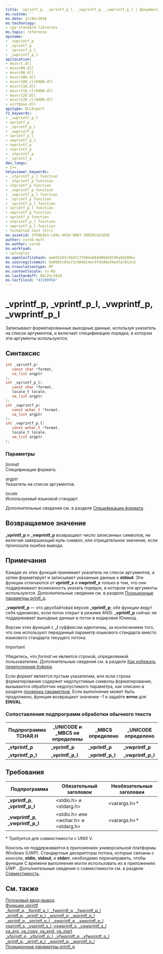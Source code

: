 ```yaml
---
title: _vprintf_p, _vprintf_p_l, _vwprintf_p, _vwprintf_p_l | Документы Майкрософт
ms.custom: ''
ms.date: 11/04/2016
ms.technology:
- cpp-standard-libraries
ms.topic: reference
apiname:
- _vwprintf_p
- _vprintf_p
- _vprintf_p_l
- _vwprintf_p_l
apilocation:
- msvcrt.dll
- msvcr80.dll
- msvcr90.dll
- msvcr100.dll
- msvcr100_clr0400.dll
- msvcr110.dll
- msvcr110_clr0400.dll
- msvcr120.dll
- msvcr120_clr0400.dll
- ucrtbase.dll
apitype: DLLExport
f1_keywords:
- _vwprintf_p_l
- vprintf_p
- _vprintf_p_l
- _vwprintf_p
- vprintf_p_l
- vwprintf_p_l
- vwprintf_p
- vtprintf_p
- _vtprintf_p
- _vprintf_p
dev_langs:
- C++
helpviewer_keywords:
- _vtprintf_p_l function
- _vtprintf_p function
- vtprintf_p function
- _vwprintf_p function
- _vwprintf_p_l function
- _vprintf_p function
- _vprintf_p_l function
- vprintf_p_l function
- vwprintf_p function
- vprintf_p function
- vtprintf_p_l function
- vwprintf_p_l function
- formatted text [C++]
ms.assetid: 3f99bde3-c891-493d-908f-30559c421058
author: corob-msft
ms.author: corob
ms.workload:
- cplusplus
ms.openlocfilehash: eeb03183c94d11ff884a864d004b87d9a9d206bc
ms.sourcegitcommit: 9a0905c03a73c904014ec9fd3d6e59e4fa7813cd
ms.translationtype: MT
ms.contentlocale: ru-RU
ms.lasthandoff: 08/29/2018
ms.locfileid: "43199956"
---
```

# <a name="vprintfp-vprintfpl-vwprintfp-vwprintfpl"></a>_vprintf_p, _vprintf_p_l, _vwprintf_p, _vwprintf_p_l

Записывают форматированные выходные данные, используя указатель на список аргументов, и включает спецификацию порядка, в котором эти аргументы используются.

## <a name="syntax"></a>Синтаксис

```C
int _vprintf_p(
   const char *format,
   va_list argptr
);
int _vprintf_p_l(
   const char *format,
   locale_t locale,
   va_list argptr
);
int _vwprintf_p(
   const wchar_t *format,
   va_list argptr
);
int _vwprintf_p_l(
   const wchar_t *format,
   locale_t locale,
   va_list argptr
);
```

### <a name="parameters"></a>Параметры

*format*<br/>
Спецификация формата.

*argptr*<br/>
Указатель на список аргументов.

*locale*<br/>
Используемый языковой стандарт.

Дополнительные сведения см. в разделе [Спецификации формата](../../c-runtime-library/format-specification-syntax-printf-and-wprintf-functions.md).

## <a name="return-value"></a>Возвращаемое значение

**_vprintf_p** и **_vwprintf_p** возвращают число записанных символов, не включая завершающий нуль-символ, или отрицательное значение, если произошла ошибка вывода.

## <a name="remarks"></a>Примечания

Каждая из этих функций принимает указатель на список аргументов, а затем форматирует и записывает указанные данные к **stdout**. Эти функции отличаются от **vprintf_s** и **vwprintf_s** только в том, что они поддерживают возможность указать порядок, в котором эти аргументы используются. Дополнительные сведения см. в разделе [Позиционные параметры printf_p](../../c-runtime-library/printf-p-positional-parameters.md).

**_vwprintf_p** — это двухбайтовая версия **_vprintf_p**; обе функции ведут себя одинаково, если поток открыт в режиме ANSI. **_vprintf_p** сейчас не поддерживает выходные данные в поток в кодировке Юникод.

Версии этих функций с **_l** суффиксом идентичны, за исключением того, что они используют переданный параметр языкового стандарта вместо языкового стандарта текущего потока.

> [!IMPORTANT]
> Убедитесь, что *format* не является строкой, определяемой пользователем. Дополнительные сведения см. в разделе [Как избежать переполнения буфера](/windows/desktop/SecBP/avoiding-buffer-overruns).

Если *формат* является пустым указателем, или если строка форматирования содержит недопустимые символы форматирования, вызывается обработчик недопустимого параметра, как описано в разделе [проверка параметров](../../c-runtime-library/parameter-validation.md). Если выполнение может быть продолжено, функции возвращают значение -1 и задайте **errno** для **EINVAL**.

### <a name="generic-text-routine-mappings"></a>Сопоставления подпрограмм обработки обычного текста

|Подпрограмма TCHAR.H|_UNICODE и _MBCS не определены|_MBCS определено|_UNICODE определено|
|---------------------|------------------------------------|--------------------|-----------------------|
|**_vtprintf_p**|**_vprintf_p**|**_vprintf_p**|**_vwprintf_p**|
|**_vtprintf_p_l**|**_vprintf_p_l**|**_vprintf_p_l**|**_vwprintf_p_l**|

## <a name="requirements"></a>Требования

|Подпрограмма|Обязательный заголовок|Необязательные заголовки|
|-------------|---------------------|----------------------|
|**_vprintf_p**, **_vprintf_p_l**|\<stdio.h> и \<stdarg.h>|\<varargs.h>*|
|**_vwprintf_p**, **_vwprintf_p_l**|\<stdio.h> или \<wchar.h> и \<stdarg.h>|\<varargs.h>*|

\* Требуется для совместимости с UNIX V.

Консоль не поддерживается в приложениях универсальной платформы Windows (UWP). Стандартные дескрипторы потока, которые связаны с консоли, **stdin**, **stdout**, и **stderr**, необходимо перенаправить, чтобы функции C времени выполнения могли использовать их в приложениях UWP . Дополнительные сведения о совместимости см. в разделе [Совместимость](../../c-runtime-library/compatibility.md).

## <a name="see-also"></a>См. также

[Потоковый ввод-вывод](../../c-runtime-library/stream-i-o.md)<br/>
[Функции vprintf](../../c-runtime-library/vprintf-functions.md)<br/>
[_fprintf_p, _fprintf_p_l, _fwprintf_p, _fwprintf_p_l](fprintf-p-fprintf-p-l-fwprintf-p-fwprintf-p-l.md)<br/>
[_printf_p, _printf_p_l, _wprintf_p, _wprintf_p_l](printf-p-printf-p-l-wprintf-p-wprintf-p-l.md)<br/>
[_sprintf_p, _sprintf_p_l, _swprintf_p, _swprintf_p_l](sprintf-p-sprintf-p-l-swprintf-p-swprintf-p-l.md)<br/>
[vsprintf_s, _vsprintf_s_l, vswprintf_s, _vswprintf_s_l](vsprintf-s-vsprintf-s-l-vswprintf-s-vswprintf-s-l.md)<br/>
[va_arg, va_copy, va_end, va_start](va-arg-va-copy-va-end-va-start.md)<br/>
[_vfprintf_p, _vfprintf_p_l, _vfwprintf_p, _vfwprintf_p_l](vfprintf-p-vfprintf-p-l-vfwprintf-p-vfwprintf-p-l.md)<br/>
[_printf_p, _printf_p_l, _wprintf_p, _wprintf_p_l](printf-p-printf-p-l-wprintf-p-wprintf-p-l.md)<br/>
[Позиционные параметры printf_p](../../c-runtime-library/printf-p-positional-parameters.md)<br/>
